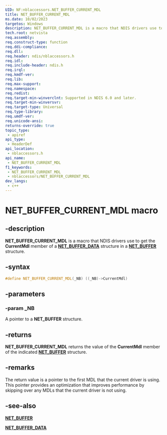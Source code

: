 ```yaml
---
UID: NF:nblaccessors.NET_BUFFER_CURRENT_MDL
title: NET_BUFFER_CURRENT_MDL
ms.date: 10/02/2023
targetos: Windows
description: NET_BUFFER_CURRENT_MDL is a macro that NDIS drivers use to get the CurrentMdl member of a NET_BUFFER_DATA structure in a NET_BUFFER structure.
tech.root: netvista 
req.assembly: 
req.construct-type: function
req.ddi-compliance: 
req.dll: 
req.header: ndis/nblaccessors.h
req.idl: 
req.include-header: ndis.h
req.irql: 
req.kmdf-ver: 
req.lib: 
req.max-support: 
req.namespace: 
req.redist: 
req.target-min-winverclnt: Supported in NDIS 6.0 and later.
req.target-min-winversvr: 
req.target-type: Universal 
req.type-library: 
req.umdf-ver: 
req.unicode-ansi: 
returns-override: true
topic_type:
 - apiref
api_type:
 - HeaderDef
api_location:
 - nblaccessors.h
api_name:
 - NET_BUFFER_CURRENT_MDL
f1_keywords:
 - NET_BUFFER_CURRENT_MDL
 - nblaccessors/NET_BUFFER_CURRENT_MDL
dev_langs:
 - c++
---
```


# NET_BUFFER_CURRENT_MDL macro


## -description

**NET_BUFFER_CURRENT_MDL** is a macro that NDIS drivers use to get the **CurrentMdl** member of a [**NET_BUFFER_DATA**](../nbl/ns-nbl-net_buffer_data.md) structure in a [**NET_BUFFER**](../nbl/ns-nbl-net_buffer.md) structure.

## -syntax

```cpp
#define NET_BUFFER_CURRENT_MDL(_NB) ((_NB)->CurrentMdl)
```

## -parameters

### -param _NB

A pointer to a **NET_BUFFER** structure.

## -returns

**NET_BUFFER_CURRENT_MDL** returns the value of the **CurrentMdl** member of the indicated [**NET_BUFFER**](../nbl/ns-nbl-net_buffer.md) structure.

## -remarks

The return value is a pointer to the first MDL that the current driver is using. This pointer provides an optimization that improves performance by skipping over any MDLs that the current driver is not using.

## -see-also

[**NET_BUFFER**](../nbl/ns-nbl-net_buffer.md)

[**NET_BUFFER_DATA**](../nbl/ns-nbl-net_buffer_data.md)

